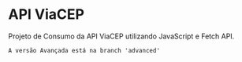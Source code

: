 # API ViaCEP

Projeto de Consumo da API ViaCEP utilizando JavaScript e Fetch API.

```
A versão Avançada está na branch 'advanced'
```

